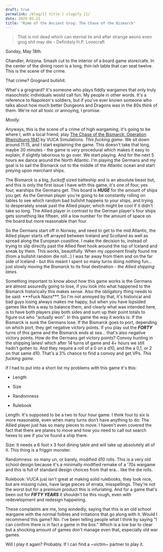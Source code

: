 ```yaml
---
draft: true
permalink: /blog/{{ title | slugify }}/
date: 2025-05-21
title: "Rime of the Ancient Grog: The Chase of the Bismarck"
---
```

> That is not dead which can eternal lie and after strange aeons even grog shit may die - Definitely H.P. Lovecraft

Sunday, May 18th.

Chandler, Arizona. Smash cut to the interior of a board game store/cafe. In the center of the dining room is a long, thin-ish table that can seat twelve. This is the scene of the crime.

That crime? Grognard bullshit.

What's a grognard? It's someone who plays fiddly wargames that only truly masochistic individuals would call fun. My people in other words. It's a reference to Napoleon's soldiers, but if you've ever known someone who talks about how much better Dungeons and Dragons was in the 80s think of them. We're not all toxic or annoying, I promise.

_Mostly._

Anyways, this is the scene of a crime of high wargaming, it's going to be where I, with a local friend, play [The Chase of the Bismarck: Operation Rheinübung 1941](https://boardgamegeek.com/boardgame/353326/the-chase-of-the-bismarck-operation-rheinubung-194) by VUCA Simulations. _This fucking game_. We sit down around 11:15, and I start explaining the game. This doesn't take that long, maybe 30 minutes - the game is _very_ procedural which makes it easy to explain, if slightly laborious to go over. We start playing. And for the next 5 hours we dance around the North Atlantic. I'm playing the Germans and my goal is to sail the Bismarck out to the middle of the Atlantic ocean and start preying upon merchant ships.

The Bismarck is a big, _fuckoff_ sized batteship and is an absolute beast but, and this is only the first issue I have with this game, it's one of four, yes four, warships the Germans get. This board is **_HUGE_** for the amount of ships you get. As the German player you're going to be constantly rolling on tables to see which random bad bullshit happens to your ships, and trying to desperately sneak past the Allied player, which might be cool if it didn't take so long. The Allied player in contrast to the German player's four ships gets something like fifteen, still a low number for the amount of space on the board but more reasonable than four.

So the Germans start off in Norway, and need to get to the mid Atlantic, the Allied player starts off arrayed between Iceland and Scotland as well as spread along the European coastline. I make the decision to, instead of trying to slip directly past the Allied fleet hook around the top of Iceland and sneak by them. This works, beautifully. When my opponent finally found me (from a bullshit random die roll...) I was far away from them and on the far side of Iceland - but this meant I spent so many turns doing nothing fun... just slowly moving the Bismarck to its final destination - _the Allied shipping lanes_.

Something important to know about how this game works is the Germans are almost assuredly going to lose, if you look into what happened to the Bismarck historically this makes sense. Also the obligatory thing needs to be said: \*\*\*Fuck Nazis\*\*\*. So I'm not annoyed by that, it's historical and bad guys losing always makes me happy, but when you have lopsided games like this a way to balance them, and clearly what was intended here, is to have both players play both sides and sum up their point totals to figure out who "actually won". In this game the way it works is: If the Bismarck is sunk the Germans lose. If the Bismarck goes to port, depending on which port, they get negative victory points. If you play out the **_FORTY_** turns of this game and the Bismarck ends at sea... that's also negative victory points. How do the Germans get victory points? Convoy hunting in the shipping lanes! which after 14 turns of game and 4+ hours we still hadn't gotten to. And they require a roll of a 0 on a d10, and the a 0,1, or 2 on that same d10. That's a 3% chance to find a convoy and get VPs. _This fucking game._

If I had to put into a short list my problems with this game it's this:

*   Length
    
*   Size
    
*   Randomness
    
*   Rulebook
    

Length: It's supposed to be a two to four hour game. I think four to six is more reasonable, even when many turns don't have anything to do: The Allied player just has so many pieces to move. I haven't even covered the fact that there are planes to move and how you need to call out search hexes to see if you've found a ship there.

Size: It needs a 6 foot x 3 foot dining table and will take up absolutely all of it. This thing is a friggin monster.

Randomness: so many un, or barely, modified d10 rolls. This is a very old school design because it's a minimally modified remake of a '70s wargame and this is full of standard design choices from that era... like the die rolls.

Rulebook: VUCA just isn't great at making solid rulebooks, they look nice, but are missing rules, have large pieces of errata, misspellings. They're not the worst but for a premium product this is infuriating. And for a game that's been out for **_FIFTY YEARS_** it shouldn't be this rough, even with redevelopment and redesign happening.

These complaints are me, long windedly, saying that this is an old school wargame with the normal foibles and irritations that go along with it. Would I recommend this game? No. I've been telling people what I think by saying "I can confirm there is in fact a game in the box." Which is a low bar to clear but a shocking amount of games don't manage even that, especially old war games.

Will I play it again? Probably. If I can find a ~victim~ partner to play it.